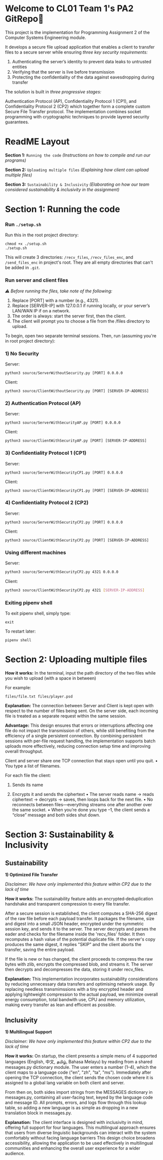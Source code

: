 # Welcome to CL01 Team 1's PA2 GitRepo🥳
This project is the implementation for Programming Assignment 2 of the Computer Systems Engineering module. 

It develops a secure file upload application that enables a client to transfer files to a secure server while ensuring *three key security requirements:*

1) Authenticating the server’s identity to prevent data leaks to untrusted entities
2) Verifying that the server is live before transmission
3) Protecting the confidentiality of the data against eavesdropping during transfer

The solution is built in *three progressive stages:*

Authentication Protocol (AP), Confidentiality Protocol 1 (CP1), and Confidentiality Protocol 2 (CP2) which together form a complete custom Secure File Transfer protocol. 
The implementation combines socket programming with cryptographic techniques to provide layered security guarantees.

# ReadME Layout
**Section 1:** `Running the code` *(Instructions on how to compile and run our programs)*

**Section 2:** `Uploading multiple files` *(Explaining how client can upload multiple files)*

**Section 3:** `Sustainability & Inclusivity` *(Elaborating on how our team considered sustainability & inclusivity in the assignment)*

# Section 1: Running the code

### Run `./setup.sh`

Run this in the root project directory:
```
chmod +x ./setup.sh
./setup.sh
```

This will create 3 directories: `/recv_files`, `/recv_files_enc`, and `/send_files_enc` in project's root. They are all empty directories that can't be added in `.git`.

### Run server and client files

*⚠️ Before running the files, take note of the following:*

1. Replace [PORT] with a number (e.g., 4321).
2. Replace [SERVER-IP] with 127.0.0.1 if running locally, or your server’s LAN/WAN IP if on a network.
3. The order is always: start the server first, then the client.
4. The client will prompt you to choose a file from the /files directory to upload.

To begin, open two separate terminal sessions. Then, run (assuming you're in root project directory):

### 1) No Security

Server:
```
python3 source/ServerWithoutSecurity.py [PORT] 0.0.0.0
```

Client:
```
python3 source/ClientWithoutSecurity.py [PORT] [SERVER-IP-ADDRESS]
```

### 2) Authentication Protocol (AP)

Server:
```
python3 source/ServerWithSecurityAP.py [PORT] 0.0.0.0
```

Client:
```
python3 source/ClientWithSecurityAP.py [PORT] [SERVER-IP-ADDRESS]
```

### 3) Confidentiality Protocol 1 (CP1)

Server:
```
python3 source/ServerWithSecurityCP1.py [PORT] 0.0.0.0
```

Client:
```
python3 source/ClientWithSecurityCP1.py [PORT] [SERVER-IP-ADDRESS]
```

### 4) Confidentiality Protocol 2 (CP2)

Server:
```
python3 source/ServerWithSecurityCP2.py [PORT] 0.0.0.0
```

Client:
```
python3 source/ClientWithSecurityCP2.py [PORT] [SERVER-IP-ADDRESS]
```

### Using different machines

Server:
```sh
python3 source/ServerWithSecurityCP2.py 4321 0.0.0.0
```

Client:
```sh
python3 source/ClientWithSecurityCP2.py 4321 [SERVER-IP-ADDRESS]
```

### Exiting pipenv shell

To exit pipenv shell, simply type:
```
exit
```

To restart later:
```
pipenv shell
```

# Section 2: Uploading multiple files

**How it works:** In the terminal, input the path directory of the two files while you wish to upload (with a space in between)

For example:
```
files/file.txt files/player.psd
```

**Explanation:** The connection between Server and Client is kept open with respect to the number of files being sent.
On the server side, each incoming file is treated as a separate request within the same session.

**Advantage:** This design ensures that errors or interruptions affecting one file do not impact the transmission of others, while still benefiting from the efficiency of a single persistent connection. 
By combining persistent sessions with per-file request handling, the implementation supports batch uploads more effectively, reducing connection setup time and improving overall throughput.

Client and server share one TCP connection that stays open until you quit.
• You type a list of filenames. 

For each file the client: 

1) Sends its name

2) Encrypts it and sends the ciphertext
• The server reads name → reads ciphertext → decrypts → saves, then loops back for the next file.
• No reconnects between files—everything streams one after another over the same socket.
• When you’re done you type –1, the client sends a “close” message and both sides shut down.

# Section 3: Sustainability & Inclusivity

## Sustainability 

**1) Optimized File Transfer**

*Disclaimer: We have only implemented this feature within CP2 due to the lack of time*

**How it works:** 
The sustainability feature adds an encrypted‐deduplication handshake and transparent compression to every file transfer. 

After a secure session is established, the client computes a SHA-256 digest of the raw file before each payload transfer. It packages the filename, size and digest into a small JSON header, encrypted under the symmetric session key, and sends it to the server. The server decrypts and parses the eader and checks for the filename inside the 'recv_files' folder. It then recomputes a hash value of the potential duplicate file. If the server's copy produces the same digest, it replies "SKIP" and the client aborts the transfer, saving the entire payload.

If the file is new or has changed, the client proceeds to compress the raw bytes with zlib, encrypts the compressed blob, and streams it. The server then decrypts and decompresses the data, storing it under recv_files.

**Explanation:** This implementation incorporates sustainability considerations by reducing unnecessary data transfers and optimising network usage. 
By replacing needless transmimssions with a tiny encrypted header and applying lightweight compression to the actual payload, we minimize overall energy consumption, total bandwith use, CPU and memory utilization, making every transfer as lean and efficient as possible.

## Inclusivity 

**1) Multilingual Support**

*Disclaimer: We have only implemented this feature within CP2 due to the lack of time*

**How it works:** On startup, the client presents a simple menu of 4 supported languages (English, 中文, தமிழ், Bahasa Melayu) by reading from a shared messages.py dictionary module. The user enters a number (1–4), which the client maps to a language code ("en", "zh", "ta", "ms"). Immediately after opening the TCP connection, the client sends the chosen code where it is assigned to a global lang variable on both client and server.

From then on, both sides import strings from the MESSAGES dictionary in messages.py, containing all user-facing text, keyed by the language code and message ID. All prompts, errors, and logs flow through this lookup table, so adding a new language is as simple as dropping in a new translation block in messages.py.


**Explanation:** The client interface is designed with inclusivity in mind, offering full support for four languages.
This multilingual approach ensures that users from diverse linguistic backgrounds can interact with the system comfortably without facing language barriers 
This design choice broadens accessibility, allowing the application to be used effectively in multilingual communities and enhancing the overall user experience for a wider audience.
